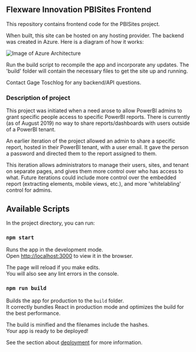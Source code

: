 ## Flexware Innovation PBISites Frontend
This repository contains frontend code for the PBISites project.  

When built, this site can be hosted on any hosting provider.  The backend was created in
Azure.  Here is a diagram of how it works:

![Image of Azure Architecture](https://github.com/TuffDev/PBISites/tree/master/demo_images/pbiarch.svg)

Run the build script to recompile the app and incorporate any updates.  The 'build' folder will contain the necessary files to get the site up and running.

Contact Gage Toschlog for any backend/API questions.  

### Description of project

This project was initiated when a need arose to allow PowerBI admins to grant specific people access to specific PowerBI reports.  There is currently (as of August 2019) no way to share reports/dashboards with users outside of a PowerBI tenant.

An earlier iteration of the project allowed an admin to share a specific report, hosted in their PowerBI tenant, with a user email.  It gave the person a password and directed them to the report assigned to them.

This iteration allows administrators to manage their users, sites, and tenant on separate pages, and gives them more control over who has access to what.  Future iterations could include more control over the embedded report (extracting elements, mobile views, etc.), and more 'whitelabling' control for admins.


## Available Scripts

In the project directory, you can run:

### `npm start`

Runs the app in the development mode.<br>
Open [http://localhost:3000](http://localhost:3000) to view it in the browser.

The page will reload if you make edits.<br>
You will also see any lint errors in the console.

### `npm run build`

Builds the app for production to the `build` folder.<br>
It correctly bundles React in production mode and optimizes the build for the best performance.

The build is minified and the filenames include the hashes.<br>
Your app is ready to be deployed!

See the section about [deployment](https://facebook.github.io/create-react-app/docs/deployment) for more information.


